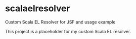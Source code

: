 scalaelresolver
===============

Custom Scala EL Resolver for JSF and usage example

This project is a placeholder for my custom Scala EL resolver.
